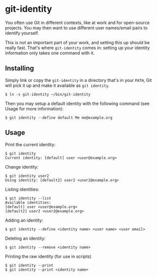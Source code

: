 git-identity
============

You often use Git in different contexts, like at work and for open-source
projects. You may then want to use different user names/email pairs to identify
yourself.

This is not an important part of your work, and setting this up should be really
fast. That's where `git-identity` comes in: setting up your identity information only takes one command with it.

Installing
----------

Simply link or copy the `git-identity` in a directory that's in your `PATH`, Git
will pick it up and make it available as `git identity`.

    $ ln -s git-identity ~/bin/git-identity

Then you may setup a default identity with the following command (see Usage for
more information):

    $ git identity --define default Me me@example.org

Usage
-----

Print the current identity:

    $ git identity
    Current identity: [default] user <user@example.org>

Change identity:

    $ git identity user2
    Using identity: [default2] user2 <user2@example.org>

Listing identities:

    $ git identity --list
    Available identities:
    [default] user <user@example.org>
    [default2] user2 <user2@example.org>

Adding an identity:

    $ git identity --define <identity name> <user name> <user email>

Deleting an identity:

    $ git identity --remove <identity name>

Printing the raw identity (for use in scripts)

    $ git identity --print
    $ git identity --print <identity name>
